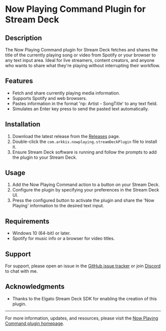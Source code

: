 # Now Playing Command Plugin for Stream Deck

## Description

The Now Playing Command plugin for Stream Deck fetches and shares the title of the currently playing song or video from Spotify or your browser to any text input area. Ideal for live streamers, content creators, and anyone who wants to share what they're playing without interrupting their workflow.

## Features

- Fetch and share currently playing media information.
- Supports Spotify and web browsers.
- Pastes information in the format 'np: Artist - SongTitle' to any text field.
- Simulates an Enter key press to send the pasted text automatically.

## Installation

1. Download the latest release from the [Releases](https://github.com/Arkkis/StreamDeckNowPlayingPlugin/releases) page.
2. Double-click the `com.arkkis.nowplaying.streamDeckPlugin` file to install it.
3. Ensure Stream Deck software is running and follow the prompts to add the plugin to your Stream Deck.

## Usage

1. Add the Now Playing Command action to a button on your Stream Deck.
2. Configure the plugin by specifying your preferences in the Stream Deck UI.
3. Press the configured button to activate the plugin and share the 'Now Playing' information to the desired text input.

## Requirements

- Windows 10 (64-bit) or later.
- Spotify for music info or a browser for video titles.

## Support

For support, please open an issue in the [GitHub issue tracker](https://github.com/Arkkis/StreamDeckNowPlayingPlugin/issues) or join [Discord](https://discord.gg/E3HBaq5DKe) to chat with me.

## Acknowledgments

- Thanks to the Elgato Stream Deck SDK for enabling the creation of this plugin.

---

For more information, updates, and resources, please visit the [Now Playing Command plugin homepage](https://github.com/Arkkis/StreamDeckNowPlayingPlugin).
